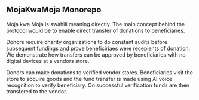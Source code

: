 ## MojaKwaMoja Monorepo

Moja kwa Moja is swahili meaning directly.
The main concept behind the protocol would be to enable direct transfer
of donations to beneficiaries. 

Donors require charity organizations to do constant audits before
subsequent fundings and prove beneficiriaes were recepients of donation.
We demonstrate how transfers can be approved by beneficiaries with no 
digital devices at a vendors store.

Donors can make donations to verified vendor stores. Beneficiaries visit
the store to acquire goods and the fund transfer is made using AI voice
recognition to verify beneficiary. On successful verification funds are 
then transfered to the vendor.


